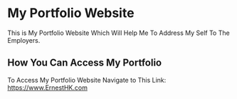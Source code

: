 # My Portfolio Website

This is My Portfolio Website Which Will Help Me To Address My Self To The Employers.

## How You Can Access My Portfolio

To Access My Portfolio Website Navigate to This Link:
https://www.ErnestHK.com